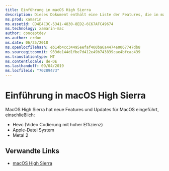 ```yaml
---
title: Einführung in macOS High Sierra
description: Dieses Dokument enthält eine Liste der Features, die in macOS High Sierra eingeführt und erweitert wurden, sowie Links zur Beschreibung des Updates von Apple.
ms.prod: xamarin
ms.assetid: CD4E4C3C-5341-4830-8ED2-6C67AFC49674
ms.technology: xamarin-mac
author: conceptdev
ms.author: crdun
ms.date: 06/25/2018
ms.openlocfilehash: eb14b4cc34495eefaf400ba6a4474e0067747db8
ms.sourcegitcommit: 933de144d1fbe7d412e49b743839cae4bfcac439
ms.translationtype: MT
ms.contentlocale: de-DE
ms.lasthandoff: 09/04/2019
ms.locfileid: "70289473"
---
```

# <a name="introduction-to-macos-high-sierra"></a>Einführung in macOS High Sierra

MacOS High Sierra hat neue Features und Updates für MacOS eingeführt, einschließlich:

- Hevc (Video Codierung mit hoher Effizienz)
- Apple-Datei System
- Metal 2

## <a name="related-links"></a>Verwandte Links

- [macOS High Sierra](https://www.apple.com/macos/high-sierra/)
